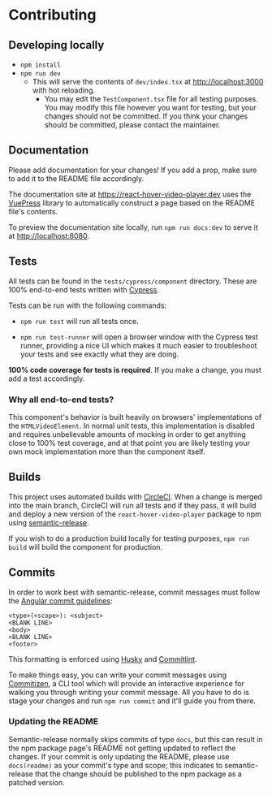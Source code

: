 # Contributing

## Developing locally

- `npm install`
- `npm run dev`
  - This will serve the contents of `dev/index.tsx` at <http://localhost:3000> with hot reloading.
    - You may edit the `TestComponent.tsx` file for all testing purposes.
      You may modify this file however you want for testing, but your changes
      should not be committed. If you think your changes should be committed,
      please contact the maintainer.

## Documentation

Please add documentation for your changes! If you add a prop, make sure to add it to the README file accordingly.

The documentation site at <https://react-hover-video-player.dev> uses the [VuePress](https://vuepress.vuejs.org/) library to automatically construct a page based on the README file's contents.

To preview the documentation site locally, run `npm run docs:dev` to serve it at <http://localhost:8080>.

## Tests

All tests can be found in the `tests/cypress/component` directory. These are 100% end-to-end tests written with [Cypress](https://github.com/cypress-io/cypress).

Tests can be run with the following commands:

- `npm run test` will run all tests once.

- `npm run test-runner` will open a browser window with the Cypress test runner, providing a nice UI which makes it much easier to troubleshoot your tests and see exactly what they are doing.

 **100% code coverage for tests is required**. If you make a change, you must add a test accordingly.

### Why all end-to-end tests?

This component's behavior is built heavily on browsers' implementations of the `HTMLVideoElement`.
In normal unit tests, this implementation is disabled and requires unbelievable amounts of mocking in order to get anything close to 100% test coverage,
and at that point you are likely testing your own mock implementation more than the component itself.

## Builds

This project uses automated builds with [CircleCI](https://app.circleci.com/pipelines/github/Gyanreyer/react-hover-video-player). When a change is merged into the main branch, CircleCI will run all tests and if they pass, it will build and deploy a new version of the `react-hover-video-player` package to npm using [semantic-release](https://semantic-release.gitbook.io/semantic-release/).

If you wish to do a production build locally for testing purposes, `npm run build` will build the component for production.

## Commits

In order to work best with semantic-release, commit messages must follow the [Angular commit guidelines](https://github.com/angular/angular.js/blob/master/DEVELOPERS.md#-git-commit-guidelines):

```text
<type>(<scope>): <subject>
<BLANK LINE>
<body>
<BLANK LINE>
<footer>
```

This formatting is enforced using [Husky](https://github.com/typicode/husky) and [Commitlint](https://github.com/conventional-changelog/commitlint).

To make things easy, you can write your commit messages using [Commitizen](https://github.com/commitizen/cz-cli), a CLI tool which will provide an interactive experience for walking you through writing your commit message. All you have to do is stage your changes and run `npm run commit` and it'll guide you from there.

### Updating the README

Semantic-release normally skips commits of type `docs`, but this can result in the npm package page's README not getting updated to reflect the changes.
If your commit is only updating the README, please use `docs(readme)` as your commit's type and scope; this indicates to semantic-release that the change
should be published to the npm package as a patched version.
